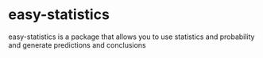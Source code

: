 # easy-statistics
easy-statistics is a package that allows you to use statistics and probability and generate predictions and conclusions
